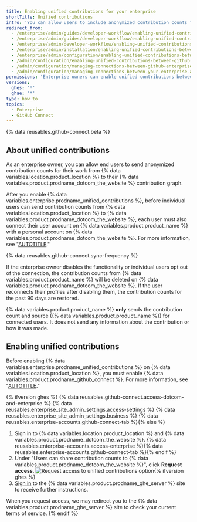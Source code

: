 ```yaml
---
title: Enabling unified contributions for your enterprise
shortTitle: Unified contributions
intro: 'You can allow users to include anonymized contribution counts for their work on {% data variables.location.product_location %} in their contribution graphs on {% data variables.product.prodname_dotcom_the_website %}.'
redirect_from:
  - /enterprise/admin/guides/developer-workflow/enabling-unified-contributions-between-github-enterprise-and-github-com
  - /enterprise/admin/guides/developer-workflow/enabling-unified-contributions-between-github-enterprise-server-and-github-com
  - /enterprise/admin/developer-workflow/enabling-unified-contributions-between-github-enterprise-server-and-githubcom
  - /enterprise/admin/installation/enabling-unified-contributions-between-github-enterprise-server-and-githubcom
  - /enterprise/admin/configuration/enabling-unified-contributions-between-github-enterprise-server-and-githubcom
  - /admin/configuration/enabling-unified-contributions-between-github-enterprise-server-and-githubcom
  - /admin/configuration/managing-connections-between-github-enterprise-server-and-github-enterprise-cloud/enabling-unified-contributions-between-github-enterprise-server-and-githubcom
  - /admin/configuration/managing-connections-between-your-enterprise-accounts/enabling-unified-contributions-between-your-enterprise-account-and-githubcom
permissions: 'Enterprise owners can enable unified contributions between {% data variables.location.product_location %} and {% data variables.product.prodname_dotcom_the_website %}.'
versions:
  ghes: '*'
  ghae: '*'
type: how_to
topics:
  - Enterprise
  - GitHub Connect
---
```


{% data reusables.github-connect.beta %}

## About unified contributions

As an enterprise owner, you can allow end users to send anonymized contribution counts for their work from {% data variables.location.product_location %} to their {% data variables.product.prodname_dotcom_the_website %} contribution graph.

After you enable {% data variables.enterprise.prodname_unified_contributions %}, before individual users can send contribution counts from {% data variables.location.product_location %} to {% data variables.product.prodname_dotcom_the_website %}, each user must also connect their user account on {% data variables.product.product_name %} with a personal account on {% data variables.product.prodname_dotcom_the_website %}. For more information, see "[AUTOTITLE](/account-and-profile/setting-up-and-managing-your-github-profile/managing-contribution-settings-on-your-profile/sending-enterprise-contributions-to-your-githubcom-profile)."

{% data reusables.github-connect.sync-frequency %}

If the enterprise owner disables the functionality or individual users opt out of the connection, the contribution counts from {% data variables.product.product_name %} will be deleted on {% data variables.product.prodname_dotcom_the_website %}. If the user reconnects their profiles after disabling them, the contribution counts for the past 90 days are restored.

{% data variables.product.product_name %} **only** sends the contribution count and source ({% data variables.product.product_name %}) for connected users. It does not send any information about the contribution or how it was made.

## Enabling unified contributions

Before enabling {% data variables.enterprise.prodname_unified_contributions %} on {% data variables.location.product_location %}, you must enable {% data variables.product.prodname_github_connect %}. For more information, see "[AUTOTITLE](/admin/configuration/configuring-github-connect/managing-github-connect)."

{% ifversion ghes %}
{% data reusables.github-connect.access-dotcom-and-enterprise %}
{% data reusables.enterprise_site_admin_settings.access-settings %}
{% data reusables.enterprise_site_admin_settings.business %}
{% data reusables.enterprise-accounts.github-connect-tab %}{% else %}
1. Sign in to {% data variables.location.product_location %} and {% data variables.product.prodname_dotcom_the_website %}.
{% data reusables.enterprise-accounts.access-enterprise %}{% data reusables.enterprise-accounts.github-connect-tab %}{% endif %}
1. Under "Users can share contribution counts to {% data variables.product.prodname_dotcom_the_website %}", click **Request access**.
  ![Request access to unified contributions option](/assets/images/enterprise/site-admin-settings/dotcom-ghe-connection-request-access.png){% ifversion ghes %}
2. [Sign in](https://enterprise.github.com/login) to the {% data variables.product.prodname_ghe_server %} site to receive further instructions.

When you request access, we may redirect you to the {% data variables.product.prodname_ghe_server %} site to check your current terms of service.
{% endif %}
